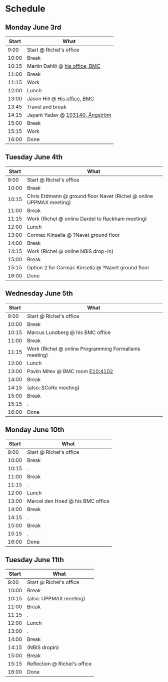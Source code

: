 # Schedule

## Monday June 3rd

Start|What
-----|-----
9:00 |Start @ Richel's office
10:00|Break
10:15|Martin Dahlö @ [his office, BMC](https://use.mazemap.com/#v=1&center=17.636148,59.841949&zoom=21.2&campusid=49&zlevel=4&sharepoitype=poi&sharepoi=383371) 
11:00|Break
11:15|Work
12:00|Lunch
13:00|Jason Hill @ [His office, BMC](https://use.mazemap.com/#v=1&center=17.636334,59.842084&zoom=21.9&campusid=49&zlevel=3&sharepoitype=poi&sharepoi=383312) 
13:45|Travel and break
14:15|Jayant Yadav @ [103140, Ångström](https://use.mazemap.com/#v=1&center=17.646853,59.839820&zoom=18&campusid=49&zlevel=4&sharepoitype=poi&sharepoi=1000824789)
15:00|Break
15:15|Work
16:00|Done

## Tuesday June 4th

Start|What
-----|-----
9:00 |Start @ Richel's office
10:00|Break
10:15|Chris Erdmann @ ground floor Navet (Richel @ online UPPMAX meeting)
11:00|Break
11:15|Work (Richel @ online Dardel to Rackham meeting)
12:00|Lunch
13:00|Cormac Kinsella @ ?Navet ground floor
14:00|Break
14:15|Work (Richel @ online NBIS drop-in)
15:00|Break
15:15|Option 2 for Cormac Kinsella @ ?Navet ground floor
16:00|Done

## Wednesday June 5th

Start|What
-----|-----
9:00 |Start @ Richel's office
10:00|Break
10:15|Marcus Lundberg @ his BMC office
11:00|Break
11:15|Work (Richel @ online Programming Formalisms meeting)
12:00|Lunch
13:00|Pavlin Mitev @ BMC room [E10:4102](https://link.mazemap.com/lQ26sWCk)
14:00|Break
14:15|(also: SCoRe meeting)
15:00|Break
15:15|.
16:00|Done

## Monday June 10th

Start|What
-----|-----
9:00 |Start @ Richel's office
10:00|Break
10:15|.
11:00|Break
11:15|.
12:00|Lunch
13:00|Marcel den Hoed @ his BMC office
14:00|Break
14:15|.
15:00|Break
15:15|.
16:00|Done

## Tuesday June 11th

Start|What
-----|-----
9:00 |Start @ Richel's office
10:00|Break
10:15|(also: UPPMAX meeting)
11:00|Break
11:15|.
12:00|Lunch
13:00|.
14:00|Break
14:15|(NBIS dropin)
15:00|Break
15:15|Reflection @ Richel's office
16:00|Done
